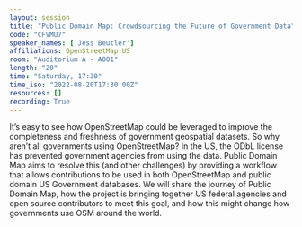 ```yaml
---
layout: session
title: "Public Domain Map: Crowdsourcing the Future of Government Data"
code: "CFVMU7"
speaker_names: ['Jess Beutler']
affiliations: OpenStreetMap US
room: "Auditorium A - A001"
length: "20"
time: "Saturday, 17:30"
time_iso: "2022-08-20T17:30:00Z"
resources: []
recording: True
---
```


It’s easy to see how OpenStreetMap could be leveraged to improve the completeness and freshness of government geospatial datasets. So why aren’t all governments using OpenStreetMap? In the US, the ODbL license has prevented government agencies from using the data. Public Domain Map aims to resolve this (and other challenges) by providing a workflow that allows contributions to be used in both OpenStreetMap and public domain US Government databases. We will share the journey of Public Domain Map, how the project is bringing together US federal agencies and open source contributors to meet this goal, and how this might change how governments use OSM around the world.

